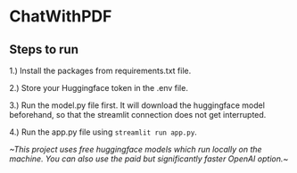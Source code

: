 # ChatWithPDF
## Steps to run
1.) Install the packages from requirements.txt file.

2.) Store your Huggingface token in the .env file.

3.) Run the model.py file first. It will download the huggingface model beforehand, so that the streamlit connection does not get interrupted.

4.) Run the app.py file using `streamlit run app.py`.

*~This project uses free huggingface models which run locally on the machine. You can also use the paid but significantly faster OpenAI option.~*
